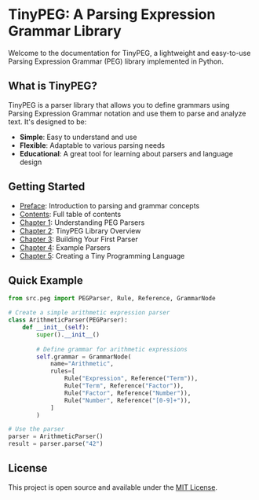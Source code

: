 # TinyPEG: A Parsing Expression Grammar Library

Welcome to the documentation for TinyPEG, a lightweight and easy-to-use Parsing Expression Grammar (PEG) library implemented in Python.

## What is TinyPEG?

TinyPEG is a parser library that allows you to define grammars using Parsing Expression Grammar notation and use them to parse and analyze text. It's designed to be:

- **Simple**: Easy to understand and use
- **Flexible**: Adaptable to various parsing needs
- **Educational**: A great tool for learning about parsers and language design

## Getting Started

- [Preface](preface.md): Introduction to parsing and grammar concepts
- [Contents](contents.md): Full table of contents
- [Chapter 1](chapter01_peg_basics.md): Understanding PEG Parsers
- [Chapter 2](chapter02_library_overview.md): TinyPEG Library Overview
- [Chapter 3](chapter03_building_parsers.md): Building Your First Parser
- [Chapter 4](chapter04_examples.md): Example Parsers
- [Chapter 5](chapter05_tiny_language.md): Creating a Tiny Programming Language

## Quick Example

```python
from src.peg import PEGParser, Rule, Reference, GrammarNode

# Create a simple arithmetic expression parser
class ArithmeticParser(PEGParser):
    def __init__(self):
        super().__init__()
        
        # Define grammar for arithmetic expressions
        self.grammar = GrammarNode(
            name="Arithmetic",
            rules=[
                Rule("Expression", Reference("Term")),
                Rule("Term", Reference("Factor")),
                Rule("Factor", Reference("Number")),
                Rule("Number", Reference("[0-9]+")),
            ]
        )

# Use the parser
parser = ArithmeticParser()
result = parser.parse("42")
```

## License

This project is open source and available under the [MIT License](LICENSE).